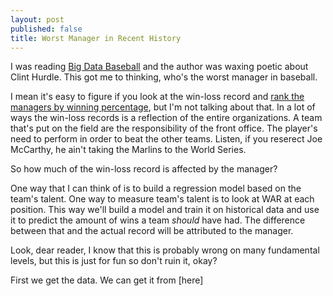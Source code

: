 ```yaml
---
layout: post
published: false
title: Worst Manager in Recent History
---
```


I was reading [Big Data Baseball](https://www.amazon.com/Big-Data-Baseball-Miracles-20-Year/dp/1250094259/ref=sr_1_2?keywords=big+data+baseball&qid=1580244869&sr=8-2) and the author was waxing poetic about Clint Hurdle. This got me to thinking, who's the worst manager in baseball.

I mean it's easy to figure if you look at the win-loss record and [rank the managers by winning percentage](https://www.sportingnews.com/us/mlb/list/worst-baseball-managers-30-years-rankings-ratings/1mrnr1antoi991rgyqmqfaqmv5/15), but I'm not talking about that. In a lot of ways the win-loss records is a reflection of the entire organizations. A team that's put on the field are the responsibility of the front office. The player's need to perform in order to beat the other teams. Listen, if you reserect Joe McCarthy, he ain't taking the Marlins to the World Series. 

So how much of the win-loss record is affected by the manager?

One way that I can think of is to build a regression model based on the team's talent. One way to measure team's talent is to look at WAR at each position. This way we'll build a model and train it on historical data and use it to predict the amount of wins a team *should* have had. The difference between that and the actual record will be attributed to the manager.

Look, dear reader, I know that this is probably wrong on many fundamental levels, but this is just for fun so don't ruin it, okay?

First we get the data. We can get it from [here]